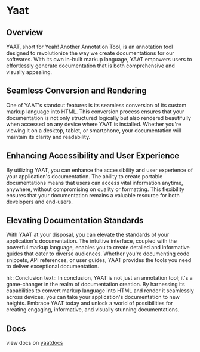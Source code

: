 # Yaat

## Overview

YAAT, short for Yeah! Another Annotation Tool, is an annotation tool designed to revolutionize the way we create documentations for our softwares. With its own in-built markup language, YAAT empowers users to effortlessly generate documentation that is both comprehensive and visually appealing.

## Seamless Conversion and Rendering

One of YAAT's standout features is its seamless conversion of its custom markup language into HTML. This conversion process ensures that your documentation is not only structured logically but also rendered beautifully when accessed on any device where YAAT is installed. Whether you're viewing it on a desktop, tablet, or smartphone, your documentation will maintain its clarity and readability.

## Enhancing Accessibility and User Experience

By utilizing YAAT, you can enhance the accessibility and user experience of your application's documentation. The ability to create portable documentations means that users can access vital information anytime, anywhere, without compromising on quality or formatting. This flexibility ensures that your documentation remains a valuable resource for both developers and end-users.

## Elevating Documentation Standards

With YAAT at your disposal, you can elevate the standards of your application's documentation. The intuitive interface, coupled with the powerful markup language, enables you to create detailed and informative guides that cater to diverse audiences. Whether you're documenting code snippets, API references, or user guides, YAAT provides the tools you need to deliver exceptional documentation.


hl:: Conclusion
text:: In conclusion, YAAT is not just an annotation tool; it's a game-changer in the realm of documentation creation. By harnessing its capabilities to convert markup language into HTML and render it seamlessly across devices, you can take your application's documentation to new heights. Embrace YAAT today and unlock a world of possibilities for creating engaging, informative, and visually stunning documentations.

## Docs

view docs on [yaatdocs](https://yaat.onrender.com)
